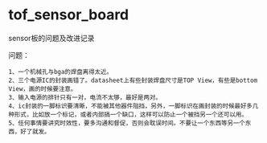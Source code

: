 # tof_sensor_board
sensor板的问题及改进记录

问题：
    
    1、一个机械孔与bga的焊盘离得太近。  
    2、三个电源IC的封装画错了。datasheet上有些封装焊盘尺寸是TOP View，有些是bottom View，画的时候要注意。
    3、输入电源的排针只有一对，电流不太够，最好是两对。
    4、ic封装的一脚标识要清晰，不能被其他器件阻挡，另外，一脚标识在画封装的时候最好多几种形式，比如放一个标记，或者内部搞一个缺口，这样可以防止一个被挡另一个还可以用。
    5、任何事情要讲究时效性，要多沟通和督促，否则会耽误时间。不要让一个东西等另一个东西，好了就发。
   
